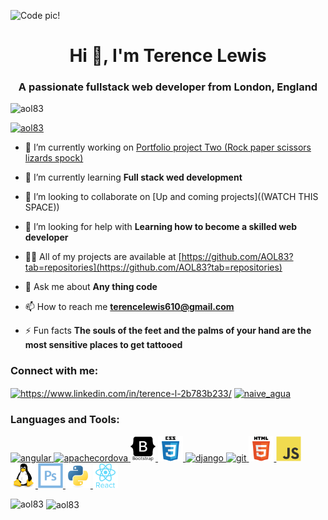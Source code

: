 ![Code pic!](https://media.wired.com/photos/5ca648a330f00e47fd82ae77/16:9/w_1391,h_782,c_limit/Culture_Matrix_Code_corridor.jpg)
<h1 align="center">Hi 👋, I'm Terence Lewis</h1>
<h3 align="center">A passionate fullstack web developer from London, England</h3>

<p align="left"> <img src="https://komarev.com/ghpvc/?username=aol83&label=Profile%20views&color=0e75b6&style=flat" alt="aol83" /> </p>

<p align="left"> <a href="https://github.com/ryo-ma/github-profile-trophy"><img src="https://github-profile-trophy.vercel.app/?username=aol83" alt="aol83" /></a> </p>

- 🔭 I’m currently working on [Portfolio project Two (Rock paper scissors lizards spock)](https://aol83.github.io/)

- 🌱 I’m currently learning **Full stack wed development**

- 👯 I’m looking to collaborate on [Up and coming projects]((WATCH THIS SPACE))

- 🤝 I’m looking for help with **Learning how to become a skilled web developer**

- 👨‍💻 All of my projects are available at [https://github.com/AOL83?tab=repositories](https://github.com/AOL83?tab=repositories)

- 💬 Ask me about **Any thing code**

- 📫 How to reach me **terencelewis610@gmail.com**

- ⚡ Fun facts **The souls of the feet and the palms of your hand are the most sensitive places to get tattooed**

<h3 align="left">Connect with me:</h3>
<p align="left">
<a href="https://www.linkedin.com/in/terence-l-2b783b233/" target="blank"><img align="center" src="https://raw.githubusercontent.com/rahuldkjain/github-profile-readme-generator/master/src/images/icons/Social/linked-in-alt.svg" alt="https://www.linkedin.com/in/terence-l-2b783b233/" height="30" width="40" /></a>
<a href="https://instagram.com/naive_agua" target="blank"><img align="center" src="https://raw.githubusercontent.com/rahuldkjain/github-profile-readme-generator/master/src/images/icons/Social/instagram.svg" alt="naive_agua" height="30" width="40" /></a>
</p>

<h3 align="left">Languages and Tools:</h3>
<p align="left"> <a href="https://angular.io" target="_blank" rel="noreferrer"> <img src="https://angular.io/assets/images/logos/angular/angular.svg" alt="angular" width="40" height="40"/> </a> <a href="https://cordova.apache.org/" target="_blank" rel="noreferrer"> <img src="https://www.vectorlogo.zone/logos/apache_cordova/apache_cordova-icon.svg" alt="apachecordova" width="40" height="40"/> </a> <a href="https://getbootstrap.com" target="_blank" rel="noreferrer"> <img src="https://raw.githubusercontent.com/devicons/devicon/master/icons/bootstrap/bootstrap-plain-wordmark.svg" alt="bootstrap" width="40" height="40"/> </a> <a href="https://www.w3schools.com/css/" target="_blank" rel="noreferrer"> <img src="https://raw.githubusercontent.com/devicons/devicon/master/icons/css3/css3-original-wordmark.svg" alt="css3" width="40" height="40"/> </a> <a href="https://www.djangoproject.com/" target="_blank" rel="noreferrer"> <img src="https://i0.wp.com/copyassignment.com/wp-content/uploads/2021/08/Django-logo.jpg?fit=474%2C474&ssl=1" alt="django" width="40" height="40"/> </a> <a href="https://git-scm.com/" target="_blank" rel="noreferrer"> <img src="https://www.vectorlogo.zone/logos/git-scm/git-scm-icon.svg" alt="git" width="40" height="40"/> </a> <a href="https://www.w3.org/html/" target="_blank" rel="noreferrer"> <img src="https://raw.githubusercontent.com/devicons/devicon/master/icons/html5/html5-original-wordmark.svg" alt="html5" width="40" height="40"/> </a> <a href="https://developer.mozilla.org/en-US/docs/Web/JavaScript" target="_blank" rel="noreferrer"> <img src="https://raw.githubusercontent.com/devicons/devicon/master/icons/javascript/javascript-original.svg" alt="javascript" width="40" height="40"/> </a> <a href="https://www.linux.org/" target="_blank" rel="noreferrer"> <img src="https://raw.githubusercontent.com/devicons/devicon/master/icons/linux/linux-original.svg" alt="linux" width="40" height="40"/> </a> <a href="https://www.photoshop.com/en" target="_blank" rel="noreferrer"> <img src="https://raw.githubusercontent.com/devicons/devicon/master/icons/photoshop/photoshop-line.svg" alt="photoshop" width="40" height="40"/> </a> <a href="https://www.python.org" target="_blank" rel="noreferrer"> <img src="https://raw.githubusercontent.com/devicons/devicon/master/icons/python/python-original.svg" alt="python" width="40" height="40"/> </a> <a href="https://reactjs.org/" target="_blank" rel="noreferrer"> <img src="https://raw.githubusercontent.com/devicons/devicon/master/icons/react/react-original-wordmark.svg" alt="react" width="40" height="40"/> </a> </p>

<p><img align="left" src="https://github-readme-stats.vercel.app/api/top-langs?username=aol83&show_icons=true&locale=en&layout=compact" alt="aol83" /></p>

<p>&nbsp;<img align="center" src="https://github-readme-stats.vercel.app/api?username=aol83&show_icons=true&locale=en" alt="aol83" /></p>
